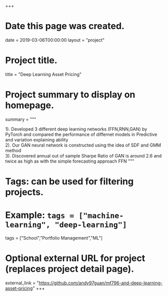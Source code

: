 +++
# Date this page was created.
date = 2019-03-06T00:00:00
layout = "project"

# Project title.
title = "Deep Learning Asset Pricing"

# Project summary to display on homepage.
summary = """

 1). Developed 3 different deep learning networks (FFN,RNN,GAN) by PyTorch and compared the performance of differnet models in Predictive and variation explaining ability<br>
 2). Our GAN neural network is constructed using the idea of SDF and GMM method<br>
 3). Discovered annual out of sample Sharpe Ratio of GAN is around 2.6 and twice as high as with the simple forecasting approach FFN
 """

# Tags: can be used for filtering projects.
# Example: `tags = ["machine-learning", "deep-learning"]`
tags = ["School","Portfolio Management","ML"]

# Optional external URL for project (replaces project detail page).
external_link = "https://github.com/andy97guan/mf796-and-deep-learning-asset-pricing"
+++
